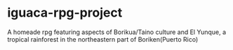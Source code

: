 # iguaca-rpg-project
A homeade rpg featuring aspects of Borikua/Taino culture and El Yunque, a tropical rainforest in the northeastern part of Boriken(Puerto Rico)

